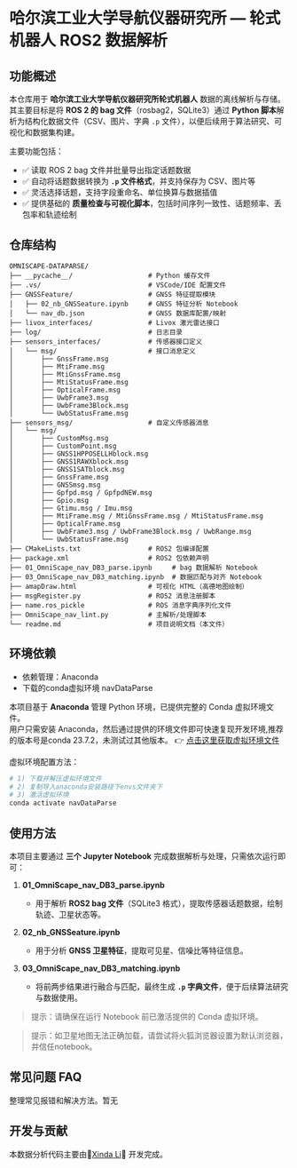 # 哈尔滨工业大学导航仪器研究所 — 轮式机器人 ROS2 数据解析
## 功能概述

本仓库用于 **哈尔滨工业大学导航仪器研究所轮式机器人** 数据的离线解析与存储。  
其主要目标是将 **ROS 2 的 bag 文件**（rosbag2，SQLite3）通过 **Python 脚本**解析为结构化数据文件（CSV、图片、字典 `.p` 文件），以便后续用于算法研究、可视化和数据集构建。

主要功能包括：
- ✅ 读取 ROS 2 bag 文件并批量导出指定话题数据  
- ✅ 自动将话题数据转换为 **`.p` 文件格式**，并支持保存为 CSV、图片等  
- ✅ 灵活选择话题，支持字段重命名、单位换算与数据插值  
- ✅ 提供基础的 **质量检查与可视化脚本**，包括时间序列一致性、话题频率、丢包率和轨迹绘制  

## 仓库结构

```text
OMNISCAPE-DATAPARSE/
├── __pycache__/                   # Python 缓存文件
├── .vs/                           # VSCode/IDE 配置文件
├── GNSSFeature/                   # GNSS 特征提取模块
│   ├── 02_nb_GNSSeature.ipynb     # GNSS 特征分析 Notebook
│   └── nav_db.json                # GNSS 数据库配置/映射
├── livox_interfaces/              # Livox 激光雷达接口
├── log/                           # 日志目录
├── sensors_interfaces/            # 传感器接口定义
│   └── msg/                       # 接口消息定义
│       ├── GnssFrame.msg
│       ├── MtiFrame.msg
│       ├── MtiGnssFrame.msg
│       ├── MtiStatusFrame.msg
│       ├── OpticalFrame.msg
│       ├── UwbFrame3.msg
│       ├── UwbFrame3Block.msg
│       └── UwbStatusFrame.msg
├── sensors_msg/                   # 自定义传感器消息
│   └── msg/                       
│       ├── CustomMsg.msg
│       ├── CustomPoint.msg
│       ├── GNSS1HPPOSELLHblock.msg
│       ├── GNSS1RAWXblock.msg
│       ├── GNSS1SATblock.msg
│       ├── GnssFrame.msg
│       ├── GNSSmsg.msg
│       ├── Gpfpd.msg / GpfpdNEW.msg
│       ├── Gpio.msg
│       ├── Gtimu.msg / Imu.msg
│       ├── MtiFrame.msg / MtiGnssFrame.msg / MtiStatusFrame.msg
│       ├── OpticalFrame.msg
│       ├── UwbFrame3.msg / UwbFrame3Block.msg / UwbRange.msg
│       └── UwbStatusFrame.msg
├── CMakeLists.txt                 # ROS2 包编译配置
├── package.xml                    # ROS2 包依赖声明
├── 01_OmniScape_nav_DB3_parse.ipynb     # bag 数据解析 Notebook
├── 03_OmniScape_nav_DB3_matching.ipynb  # 数据匹配与对齐 Notebook
├── amapDraw.html                  # 可视化 HTML（高德地图绘制）
├── msgRegister.py                 # ROS2 消息注册脚本
├── name.ros_pickle                # ROS 消息字典序列化文件
├── OmniScape_nav_lint.py          # 主解析/处理脚本
└── readme.md                      # 项目说明文档（本文件）
```

## 环境依赖

- 依赖管理：Anaconda
- 下载的conda虚拟环境 navDataParse
  
本项目基于 **Anaconda** 管理 Python 环境，已提供完整的 Conda 虚拟环境文件。  
用户只需安装 Anaconda，然后通过提供的环境文件即可快速复现开发环境,推荐的版本号是conda 23.7.2，未测试过其他版本。
👉 [点击这里获取虚拟环境文件](<https://pan.baidu.com/s/1cequWzRHul4318DF0vdpbw?pwd=mgrd>)

虚拟环境配置方法：
```bash
# 1) 下载并解压虚拟环境文件
# 2) 复制导入anaconda安装路径下envs文件夹下
# 3) 激活虚拟环境
conda activate navDataParse
```

## 使用方法

本项目主要通过 **三个 Jupyter Notebook** 完成数据解析与处理，只需依次运行即可：

1. **01_OmniScape_nav_DB3_parse.ipynb**  
   - 用于解析 **ROS2 bag 文件**（SQLite3 格式），提取传感器话题数据，绘制轨迹、卫星状态等。  

2. **02_nb_GNSSeature.ipynb**  
   - 用于分析 **GNSS 卫星特征**，提取可见星、信噪比等特征信息。  

3. **03_OmniScape_nav_DB3_matching.ipynb**  
   - 将前两步结果进行融合与匹配，最终生成 **`.p` 字典文件**，便于后续算法研究与数据使用。  

> 提示：请确保在运行 Notebook 前已激活提供的 Conda 虚拟环境。  

> 提示：如卫星地图无法正确加载，请尝试将火狐浏览器设置为默认浏览器，并信任notebook。 

## 常见问题 FAQ
整理常见报错和解决方法。暂无


## 开发与贡献
本数据分析代码主要由🌸[Xinda Li](<https://github.com/hail-linda>)🌸 开发完成。

